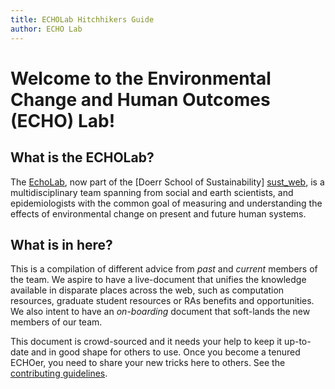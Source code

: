 ```yaml
---
title: ECHOLab Hitchhikers Guide 
author: ECHO Lab
---
```

# Welcome to the Environmental Change and Human Outcomes (ECHO) Lab!

## What is the ECHOLab? 

The [EchoLab][echo_lab], now part of the [Doerr School of Sustainability]
[sust_web], is a multidisciplinary team spanning from social and earth
scientists, and epidemiologists with the common goal of measuring and
understanding the effects of environmental change on present and future human
systems. 

## What is in here? 

This is a compilation of different advice from _past_ and _current_ members of
the team. We aspire to have a live-document that unifies the knowledge
available in disparate places across the web, such as computation resources,
graduate student resources or RAs benefits and opportunities. We also intent to
have an _on-boarding_ document that soft-lands the new members of our team. 

This document is crowd-sourced and it needs your help to keep it up-to-date and
in good shape for others to use. Once you become a tenured ECHOer, you need to
share your new tricks here to others. See the [contributing guidelines](contribute).



[echo_lab]: https://www.stanfordecholab.com/
[sust_web]: https://sustainability.stanford.edu/
[issues_gh]: https://github.com/echolab-stanford/Hitchhikers-Guide-to-ECHOLab/issues_gh
[pr_gh]: https://github.com/echolab-stanford/Hitchhikers-Guide-to-ECHOLab/pulls
